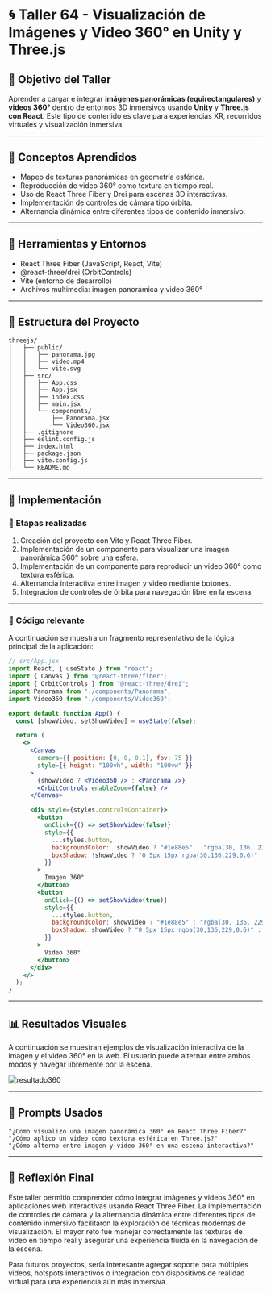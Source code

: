 # 🌀 Taller 64 - Visualización de Imágenes y Video 360° en Unity y Three.js

## 🎯 Objetivo del Taller

Aprender a cargar e integrar **imágenes panorámicas (equirectangulares)** y **videos 360°** dentro de entornos 3D inmersivos usando **Unity** y **Three.js con React**. Este tipo de contenido es clave para experiencias XR, recorridos virtuales y visualización inmersiva.

---

## 🧠 Conceptos Aprendidos

- Mapeo de texturas panorámicas en geometría esférica.
- Reproducción de video 360° como textura en tiempo real.
- Uso de React Three Fiber y Drei para escenas 3D interactivas.
- Implementación de controles de cámara tipo órbita.
- Alternancia dinámica entre diferentes tipos de contenido inmersivo.

---

## 🔧 Herramientas y Entornos

- React Three Fiber (JavaScript, React, Vite)
- @react-three/drei (OrbitControls)
- Vite (entorno de desarrollo)
- Archivos multimedia: imagen panorámica y video 360°

---

## 📁 Estructura del Proyecto

```
threejs/
│   ├── public/
│   │   ├── panorama.jpg
│   │   ├── video.mp4
│   │   └── vite.svg
│   ├── src/
│   │   ├── App.css
│   │   ├── App.jsx
│   │   ├── index.css
│   │   ├── main.jsx
│   │   └── components/
│   │       ├── Panorama.jsx
│   │       └── Video360.jsx
│   ├── .gitignore
│   ├── eslint.config.js
│   ├── index.html
│   ├── package.json
│   ├── vite.config.js
│   └── README.md
```

---

## 🧪 Implementación

### 🔹 Etapas realizadas

1. Creación del proyecto con Vite y React Three Fiber.
2. Implementación de un componente para visualizar una imagen panorámica 360° sobre una esfera.
3. Implementación de un componente para reproducir un video 360° como textura esférica.
4. Alternancia interactiva entre imagen y video mediante botones.
5. Integración de controles de órbita para navegación libre en la escena.

---

### 🔹 Código relevante

A continuación se muestra un fragmento representativo de la lógica principal de la aplicación:

```jsx
// src/App.jsx
import React, { useState } from "react";
import { Canvas } from "@react-three/fiber";
import { OrbitControls } from "@react-three/drei";
import Panorama from "./components/Panorama";
import Video360 from "./components/Video360";

export default function App() {
  const [showVideo, setShowVideo] = useState(false);

  return (
    <>
      <Canvas
        camera={{ position: [0, 0, 0.1], fov: 75 }}
        style={{ height: "100vh", width: "100vw" }}
      >
        {showVideo ? <Video360 /> : <Panorama />}
        <OrbitControls enableZoom={false} />
      </Canvas>

      <div style={styles.controlsContainer}>
        <button
          onClick={() => setShowVideo(false)}
          style={{
            ...styles.button,
            backgroundColor: !showVideo ? "#1e88e5" : "rgba(30, 136, 229, 0.5)",
            boxShadow: !showVideo ? "0 5px 15px rgba(30,136,229,0.6)" : "none",
          }}
        >
          Imagen 360°
        </button>
        <button
          onClick={() => setShowVideo(true)}
          style={{
            ...styles.button,
            backgroundColor: showVideo ? "#1e88e5" : "rgba(30, 136, 229, 0.5)",
            boxShadow: showVideo ? "0 5px 15px rgba(30,136,229,0.6)" : "none",
          }}
        >
          Video 360°
        </button>
      </div>
    </>
  );
}
```

---

## 📊 Resultados Visuales

A continuación se muestran ejemplos de visualización interactiva de la imagen y el video 360° en la web. El usuario puede alternar entre ambos modos y navegar libremente por la escena.

![resultado360](./resultados/resultado.gif)

---

## 🧩 Prompts Usados

```text
"¿Cómo visualizo una imagen panorámica 360° en React Three Fiber?"
"¿Cómo aplico un video como textura esférica en Three.js?"
"¿Cómo alterno entre imagen y video 360° en una escena interactiva?"
```

---

## 💬 Reflexión Final

Este taller permitió comprender cómo integrar imágenes y videos 360° en aplicaciones web interactivas usando React Three Fiber. La implementación de controles de cámara y la alternancia dinámica entre diferentes tipos de contenido inmersivo facilitaron la exploración de técnicas modernas de visualización. El mayor reto fue manejar correctamente las texturas de video en tiempo real y asegurar una experiencia fluida en la navegación de la escena.

Para futuros proyectos, sería interesante agregar soporte para múltiples videos, hotspots interactivos o integración con dispositivos de realidad virtual para una experiencia aún más inmersiva.
